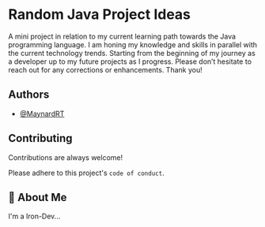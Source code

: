 # Random Java Project Ideas

A mini project in relation to my current learning path towards the Java programming language. I am honing my knowledge and skills in parallel with the current technology trends. Starting from the beginning of my journey as a developer up to my future projects as I progress. Please don’t hesitate to reach out for any corrections or enhancements. Thank you!
## Authors

- [@MaynardRT](https://github.com/MaynardRT)


## Contributing

Contributions are always welcome!

Please adhere to this project's `code of conduct`.


## 🚀 About Me
I'm a Iron-Dev...
